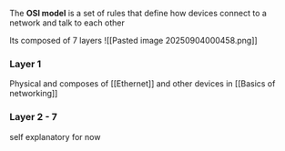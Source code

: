 The **OSI model** is a set of rules that define how devices connect to a network and talk to each other

Its composed of 7 layers
![[Pasted image 20250904000458.png]]

### Layer 1
Physical and composes of [[Ethernet]] and other devices in [[Basics of networking]] 
### Layer 2 - 7
self explanatory for now

